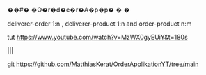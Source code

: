 ��#� �O�r�d�e�r�A�p�p�
�
�

deliverer-order 1:n , deliverer-product 1:n and order-product n:m

tut https://www.youtube.com/watch?v=MzWX0gyEUiY&t=180s


|||


git https://github.com/MatthiasKerat/OrderApplikationYT/tree/main
